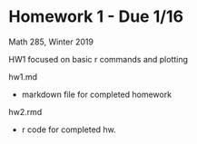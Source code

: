 Homework 1 - Due 1/16
================
Math 285, Winter 2019

HW1 focused on basic r commands and plotting

hw1.md
  + markdown file for completed homework
  
hw2.rmd
  + r code for completed hw.
